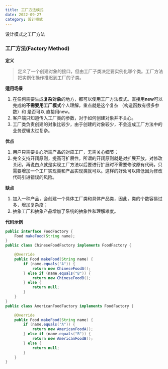 ```yaml
---
title: 工厂方法模式
date: 2022-09-27
category: 设计模式
---
```


设计模式之工厂方法
<!-- more -->

### 工厂方法(Factory Method)

**定义**

> 定义了一个创建对象的接口，但由工厂子类决定要实例化哪个类。工厂方法把实例化操作推迟到工厂的子类。

**适用场景**

1. 在任何需要生成**复杂对象**的地方，都可以使用工厂方法模式。直接用**new**可以完成的**不需要用工厂模式**个人理解，重点就是这个复杂 （构造函数有很多参数）和 是否可以 直接用new。
2. 客户端只知道传入工厂类的参数，对于如何创建对象并不关心。
3. 工厂类负责创建的对象比较少，由于创建的对象较少，不会造成工厂方法中的业务逻辑太过复杂。

**优点**

1. 用户只需要关心所需产品的对应工厂，无需关心细节；
1. 完全支持开闭原则，提高可扩展性。所谓的开闭原则就是对扩展开放，对修改关闭，再说白点就是实现工厂方法以后要进行扩展时不需要修改原有代码，只需要增加一个工厂实现类和产品实现类就可以。这样的好处可以降低因为修改代码引进错误的风险。

**缺点**

1. 加入一种产品，会创建一个具体工厂类和具体产品类，因此，类的个数容易过多，增加复杂度；
1. 抽象工厂和抽象产品增加了系统的抽象性和理解难度。

**代码示例**

```java
public interface FoodFactory {
    Food makeFood(String name);
}
public class ChineseFoodFactory implements FoodFactory {

    @Override
    public Food makeFood(String name) {
        if (name.equals("A")) {
            return new ChineseFoodA();
        } else if (name.equals("B")) {
            return new ChineseFoodB();
        } else {
            return null;
        }
    }
}
public class AmericanFoodFactory implements FoodFactory {

    @Override
    public Food makeFood(String name) {
        if (name.equals("A")) {
            return new AmericanFoodA();
        } else if (name.equals("B")) {
            return new AmericanFoodB();
        } else {
            return null;
        }
    }
}
```